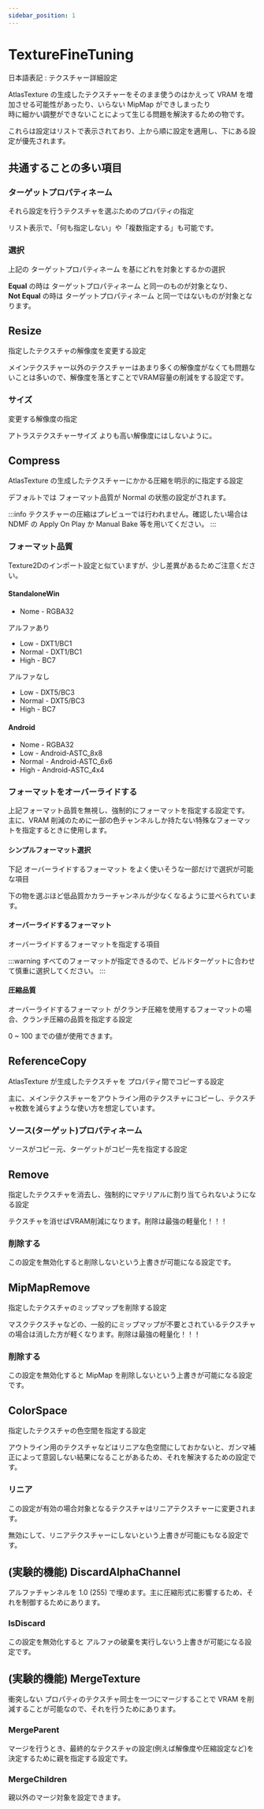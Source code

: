 ```yaml
---
sidebar_position: 1
---
```


# TextureFineTuning

日本語表記 : テクスチャー詳細設定

AtlasTexture の生成したテクスチャーをそのまま使うのはかえって VRAM を増加させる可能性があったり、いらない MipMap ができしまったり  
時に細かい調整ができないことによって生じる問題を解決するための物です。

これらは設定はリストで表示されており、上から順に設定を適用し、下にある設定が優先されます。

## 共通することの多い項目

### ターゲットプロパティネーム

それら設定を行うテクスチャを選ぶためのプロパティの指定

リスト表示で、「何も指定しない」や「複数指定する」も可能です。

### 選択

上記の ターゲットプロパティネーム を基にどれを対象とするかの選択

__Equal__ の時は ターゲットプロパティネーム と同一のものが対象となり、  
__Not Equal__ の時は ターゲットプロパティネーム と同一ではないものが対象となります。

## Resize

指定したテクスチャの解像度を変更する設定

メインテクスチャー以外のテクスチャーはあまり多くの解像度がなくても問題ないことは多いので、解像度を落とすことでVRAM容量の削減をする設定です。

### サイズ

変更する解像度の指定

アトラステクスチャーサイズ よりも高い解像度にはしないように。

## Compress

AtlasTexture の生成したテクスチャーにかかる圧縮を明示的に指定する設定

デフォルトでは フォーマット品質が Normal の状態の設定がされます。

:::info
テクスチャーの圧縮はプレビューでは行われません。確認したい場合は NDMF の Apply On Play か Manual Bake 等を用いてください。
:::

### フォーマット品質

Texture2Dのインポート設定と似ていますが、少し差異があるためご注意ください。

#### StandaloneWin

- Nome   - RGBA32

アルファあり

- Low    - DXT1/BC1
- Normal - DXT1/BC1
- High   - BC7

アルファなし

- Low    - DXT5/BC3
- Normal - DXT5/BC3
- High   - BC7

#### Android

- Nome   - RGBA32
- Low    - Android-ASTC_8x8
- Normal - Android-ASTC_6x6
- High   - Android-ASTC_4x4

### フォーマットをオーバーライドする

上記フォーマット品質を無視し、強制的にフォーマットを指定する設定です。  
主に、VRAM 削減のために一部の色チャンネルしか持たない特殊なフォーマットを指定するときに使用します。

#### シンプルフォーマット選択

下記 オーバーライドするフォーマット をよく使いそうな一部だけで選択が可能な項目

下の物を選ぶほど低品質かカラーチャンネルが少なくなるように並べられています。

#### オーバーライドするフォーマット

オーバーライドするフォーマットを指定する項目

:::warning
すべてのフォーマットが指定できるので、ビルドターゲットに合わせて慎重に選択してください。
:::

#### 圧縮品質

オーバーライドするフォーマット がクランチ圧縮を使用するフォーマットの場合、クランチ圧縮の品質を指定する設定

0 ~ 100 までの値が使用できます。

## ReferenceCopy

AtlasTexture が生成したテクスチャを プロパティ間でコピーする設定

主に、メインテクスチャーをアウトライン用のテクスチャにコピーし、テクスチャ枚数を減らすような使い方を想定しています。

### ソース(ターゲット)プロパティネーム

ソースがコピー元、ターゲットがコピー先を指定する設定

## Remove

指定したテクスチャを消去し、強制的にマテリアルに割り当てられないようになる設定

テクスチャを消せばVRAM削減になります。削除は最強の軽量化！！！

### 削除する

この設定を無効化すると削除しないという上書きが可能になる設定です。

## MipMapRemove

指定したテクスチャのミップマップを削除する設定

マスクテクスチャなどの、一般的にミップマップが不要とされているテクスチャの場合は消した方が軽くなります。削除は最強の軽量化！！！

### 削除する

この設定を無効化すると MipMap を削除しないという上書きが可能になる設定です。

## ColorSpace

指定したテクスチャの色空間を指定する設定

アウトライン用のテクスチャなどはリニアな色空間にしておかないと、ガンマ補正によって意図しない結果になることがあるため、それを解決するための設定です。

### リニア

この設定が有効の場合対象となるテクスチャはリニアテクスチャーに変更されます。

無効にして、リニアテクスチャーにしないという上書きが可能にもなる設定です。

## (実験的機能) DiscardAlphaChannel

アルファチャンネルを 1.0 (255) で埋めます。主に圧縮形式に影響するため、それを制御するためにあります。

### IsDiscard

この設定を無効化すると アルファの破棄を実行しないう上書きが可能になる設定です。

## (実験的機能) MergeTexture

衝突しない プロパティのテクスチャ同士を一つにマージすることで VRAM を削減することが可能なので、それを行うためにあります。

### MergeParent

マージを行うとき、最終的なテクスチャの設定(例えば解像度や圧縮設定など)を決定するために親を指定する設定です。

### MergeChildren

親以外のマージ対象を設定できます。
